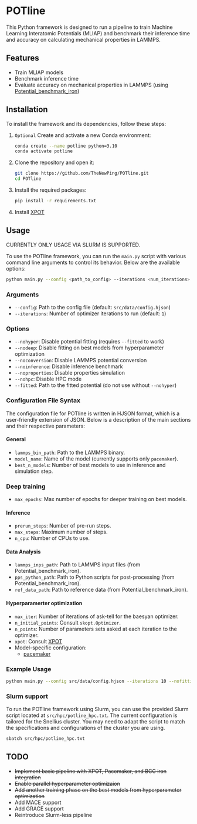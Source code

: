 # POTline

This Python framework is designed to run a pipeline to train Machine Learning Interatomic Potentials (MLIAP) and benchmark their inference time and accuracy on calculating mechanical properties in LAMMPS.

## Features

- Train MLIAP models
- Benchmark inference time
- Evaluate accuracy on mechanical properties in LAMMPS (using [Potential_benchmark_iron](https://github.com/leiapple/Potential_benchmark_iron))

## Installation

To install the framework and its dependencies, follow these steps:

1. `Optional` Create and activate a new Conda environment:
    ```bash
    conda create --name potline python=3.10
    conda activate potline
    ```
2. Clone the repository and open it:
    ```bash
    git clone https://github.com/TheNewPing/POTline.git
    cd POTline
    ```
3. Install the required packages:
    ```bash
    pip install -r requirements.txt
    ```
4. Install [XPOT](https://github.com/dft-dutoit/XPOT)

## Usage
CURRENTLY ONLY USAGE VIA SLURM IS SUPPORTED.

To use the POTline framework, you can run the `main.py` script with various command line arguments to control its behavior. Below are the available options:

```bash
python main.py --config <path_to_config> --iterations <num_iterations> [options]
```

### Arguments

- `--config`: Path to the config file (default: `src/data/config.hjson`)
- `--iterations`: Number of optimizer iterations to run (default: `1`)

### Options

- `--nohyper`: Disable potential fitting (requires `--fitted` to work)
- `--nodeep`: Disable fitting on best models from hyperparameter optimization
- `--noconversion`: Disable LAMMPS potential conversion
- `--noinference`: Disable inference benchmark
- `--noproperties`: Disable properties simulation
- `--nohpc`: Disable HPC mode
- `--fitted`: Path to the fitted potential (do not use without `--nohyper`)

### Configuration File Syntax

The configuration file for POTline is written in HJSON format, which is a user-friendly extension of JSON. Below is a description of the main sections and their respective parameters:

#### General
- `lammps_bin_path`: Path to the LAMMPS binary.
- `model_name`: Name of the model (currently supports only `pacemaker`).
- `best_n_models`: Number of best models to use in inference and simulation step.

### Deep training
- `max_epochs`: Max number of epochs for deeper training on best models.

#### Inference
- `prerun_steps`: Number of pre-run steps.
- `max_steps`: Maximum number of steps.
- `n_cpu`: Number of CPUs to use.

#### Data Analysis
- `lammps_inps_path`: Path to LAMMPS input files (from Potential_benchmark_iron).
- `pps_python_path`: Path to Python scripts for post-processing (from Potential_benchmark_iron).
- `ref_data_path`: Path to reference data (from Potential_benchmark_iron).

#### Hyperparamerter optimization
- `max_iter`: Number of iterations of ask-tell for the baesyan optimizer.
- `n_initial_points`: Consult `skopt.Optimizer`.
- `n_points`: Number of parameters sets asked at each iteration to the optimizer.
- `xpot`: Consult [XPOT](https://github.com/dft-dutoit/XPOT)
- Model-specific configuration:
    - [pacemaker](https://pacemaker.readthedocs.io/en/latest/pacemaker/inputfile/)

### Example Usage

```bash
python main.py --config src/data/config.hjson --iterations 10 --nofitting --fitted path/to/fitted/potential
```

### Slurm support

To run the POTline framework using Slurm, you can use the provided Slurm script located at `src/hpc/potline_hpc.txt`. The current configuration is tailored for the Snellius cluster. You may need to adapt the script to match the specifications and configurations of the cluster you are using.

```bash
sbatch src/hpc/potline_hpc.txt
```

## TODO

- ~~Implement basic pipeline with XPOT, Pacemaker, and BCC iron integration~~
- ~~Enable parallel hyperparameter optimizaion~~
- ~~Add another training phase on the best models from hyperparameter optimization~~
- Add MACE support
- Add GRACE support
- Reintroduce Slurm-less pipeline
